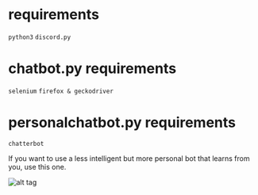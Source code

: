 # requirements
```python3```
```discord.py```

# chatbot.py requirements
```selenium```
```firefox & geckodriver```

# personalchatbot.py requirements
```chatterbot```

If you want to use a less intelligent but more personal bot that learns from you, use this one.

![alt tag](http://upload2.inven.co.kr/upload/2018/05/08/bbs/i15440752895.gif "don't ask")
